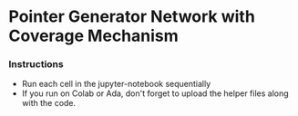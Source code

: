 # Pointer Generator Network with Coverage Mechanism
### Instructions
- Run each cell in the jupyter-notebook sequentially
- If you run on Colab or Ada, don't forget to upload the helper files along with the code.